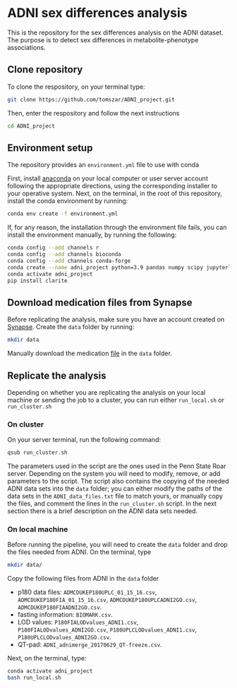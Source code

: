 # ADNI sex differences analysis

This is the repository for the sex differences analysis on the ADNI dataset.
The purpose is to detect sex differences in metabolite-phenotype associations.

## Clone repository

To clone the respository, on your terminal type:

```bash
git clone https://github.com/tomszar/ADNI_project.git
```

Then, enter the respository and follow the next instructions

```bash
cd ADNI_project
```

## Environment setup

The repository provides an `environment.yml` file to use with conda

First, install [anaconda](https://www.anaconda.com/products/individual) on your local computer or user server account following the appropriate directions, using the corresponding installer to your operative system.
Next, on the terminal, in the root of this repository, install the conda environment by running:

```bash
conda env create -f environment.yml
```

If, for any reason, the installation through the environment file fails, you can install the environment manually, by running the following:

```bash
conda config --add channels r
conda config --add channels bioconda
conda config --add channels conda-forge
conda create --name adni_project python=3.9 pandas numpy scipy jupyterlab statsmodels scikit-learn pingouin r-base r-wgcna
conda activate adni_project
pip install clarite
```

## Download medication files from Synapse

Before replicating the analysis, make sure you have an account created on [Synapse](https://www.synapse.org/).
Create the `data` folder by running:

```bash
mkdir data
```

Manually download the medication [file](https://www.synapse.org/#!Synapse:syn12179110) in the `data` folder.

## Replicate the analysis

Depending on whether you are replicating the analysis on your local machine or sending the job to a cluster, you can run either `run_local.sh` or `run_cluster.sh`

### On cluster

On your server terminal, run the following command:

```bash
qsub run_cluster.sh
```

The parameters used in the script are the ones used in the Penn State Roar server.
Depending on the system you will need to modify, remove, or add parameters to the script.
The script also contains the copying of the needed ADNI data sets into the `data` folder; you can either modify the paths of the data sets in the `ADNI_data_files.txt` file to match yours, or manually copy the files, and comment the lines in the `run_cluster.sh` script.
In the next section there is a brief description on the ADNI data sets needed.

### On local machine

Before running the pipeline, you will need to create the `data` folder and drop the files needed from ADNI.
On the terminal, type

```bash
mkdir data/
```

Copy the following files from ADNI in the `data` folder

- p180 data files: `ADMCDUKEP180UPLC_01_15_16.csv`, `ADMCDUKEP180FIA_01_15_16.csv`, `ADMCDUKEP180UPLCADNI2GO.csv`, `ADMCDUKEP180FIAADNI2GO.csv`.
- fasting information: `BIOMARK.csv`.
- LOD values: `P180FIALODvalues_ADNI1.csv`, `P180FIALODvalues_ADNI2GO.csv`, `P180UPLCLODvalues_ADNI1.csv`, `P180UPLCLODvalues_ADNI2GO.csv`.
- QT-pad: `ADNI_adnimerge_20170629_QT-freeze.csv`.

Next, on the terminal, type:

```bash
conda activate adni_project
bash run_local.sh
```
